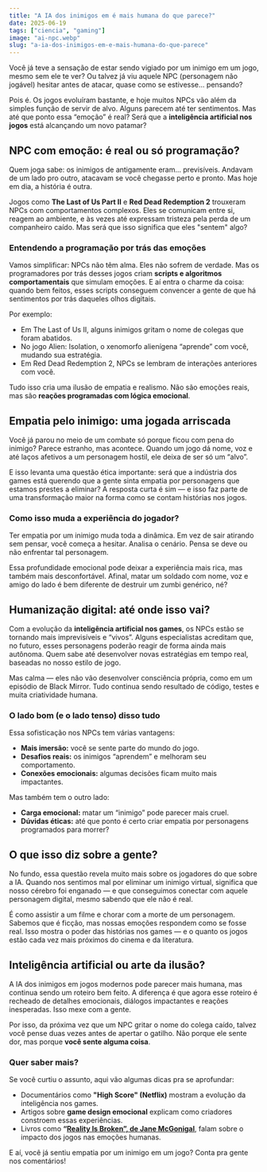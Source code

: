 ```yaml
---
title: "A IA dos inimigos em é mais humana do que parece?"
date: 2025-06-19
tags: ["ciencia", "gaming"]
image: "ai-npc.webp"
slug: "a-ia-dos-inimigos-em-e-mais-humana-do-que-parece"
---
```


Você já teve a sensação de estar sendo vigiado por um inimigo em um jogo, mesmo sem ele te ver? Ou talvez já viu aquele NPC (personagem não jogável) hesitar antes de atacar, quase como se estivesse... pensando?

Pois é. Os jogos evoluíram bastante, e hoje muitos NPCs vão além da simples função de servir de alvo. Alguns parecem até ter sentimentos. Mas até que ponto essa “emoção” é real? Será que a **inteligência artificial nos jogos** está alcançando um novo patamar?

## NPC com emoção: é real ou só programação?

Quem joga sabe: os inimigos de antigamente eram... previsíveis. Andavam de um lado pro outro, atacavam se você chegasse perto e pronto. Mas hoje em dia, a história é outra.

Jogos como **The Last of Us Part II** e **Red Dead Redemption 2** trouxeram NPCs com comportamentos complexos. Eles se comunicam entre si, reagem ao ambiente, e às vezes até expressam tristeza pela perda de um companheiro caído. Mas será que isso significa que eles "sentem" algo?

### Entendendo a programação por trás das emoções

Vamos simplificar: NPCs não têm alma. Eles não sofrem de verdade. Mas os programadores por trás desses jogos criam **scripts e algoritmos comportamentais** que simulam emoções. E aí entra o charme da coisa: quando bem feitos, esses scripts conseguem convencer a gente de que há sentimentos por trás daqueles olhos digitais.

Por exemplo:

*   Em The Last of Us II, alguns inimigos gritam o nome de colegas que foram abatidos.
*   No jogo Alien: Isolation, o xenomorfo alienígena “aprende” com você, mudando sua estratégia.
*   Em Red Dead Redemption 2, NPCs se lembram de interações anteriores com você.

Tudo isso cria uma ilusão de empatia e realismo. Não são emoções reais, mas são **reações programadas com lógica emocional**.

## Empatia pelo inimigo: uma jogada arriscada

Você já parou no meio de um combate só porque ficou com pena do inimigo? Parece estranho, mas acontece. Quando um jogo dá nome, voz e até laços afetivos a um personagem hostil, ele deixa de ser só um “alvo”.

E isso levanta uma questão ética importante: será que a indústria dos games está querendo que a gente sinta empatia por personagens que estamos prestes a eliminar? A resposta curta é sim — e isso faz parte de uma transformação maior na forma como se contam histórias nos jogos.

### Como isso muda a experiência do jogador?

Ter empatia por um inimigo muda toda a dinâmica. Em vez de sair atirando sem pensar, você começa a hesitar. Analisa o cenário. Pensa se deve ou não enfrentar tal personagem.

Essa profundidade emocional pode deixar a experiência mais rica, mas também mais desconfortável. Afinal, matar um soldado com nome, voz e amigo do lado é bem diferente de destruir um zumbi genérico, né?

## Humanização digital: até onde isso vai?

Com a evolução da **inteligência artificial nos games**, os NPCs estão se tornando mais imprevisíveis e “vivos”. Alguns especialistas acreditam que, no futuro, esses personagens poderão reagir de forma ainda mais autônoma. Quem sabe até desenvolver novas estratégias em tempo real, baseadas no nosso estilo de jogo.

Mas calma — eles não vão desenvolver consciência própria, como em um episódio de Black Mirror. Tudo continua sendo resultado de código, testes e muita criatividade humana.

### O lado bom (e o lado tenso) disso tudo

Essa sofisticação nos NPCs tem várias vantagens:

*   **Mais imersão:** você se sente parte do mundo do jogo.
*   **Desafios reais:** os inimigos “aprendem” e melhoram seu comportamento.
*   **Conexões emocionais:** algumas decisões ficam muito mais impactantes.

Mas também tem o outro lado:

*   **Carga emocional:** matar um “inimigo” pode parecer mais cruel.
*   **Dúvidas éticas:** até que ponto é certo criar empatia por personagens programados para morrer?

## O que isso diz sobre a gente?

No fundo, essa questão revela muito mais sobre os jogadores do que sobre a IA. Quando nos sentimos mal por eliminar um inimigo virtual, significa que nosso cérebro foi enganado — e que conseguimos conectar com aquele personagem digital, mesmo sabendo que ele não é real.

É como assistir a um filme e chorar com a morte de um personagem. Sabemos que é ficção, mas nossas emoções respondem como se fosse real. Isso mostra o poder das histórias nos games — e o quanto os jogos estão cada vez mais próximos do cinema e da literatura.

## Inteligência artificial ou arte da ilusão?

A IA dos inimigos em jogos modernos pode parecer mais humana, mas continua sendo um roteiro bem feito. A diferença é que agora esse roteiro é recheado de detalhes emocionais, diálogos impactantes e reações inesperadas. Isso mexe com a gente.

Por isso, da próxima vez que um NPC gritar o nome do colega caído, talvez você pense duas vezes antes de apertar o gatilho. Não porque ele sente dor, mas porque **você sente alguma coisa**.

### Quer saber mais?

Se você curtiu o assunto, aqui vão algumas dicas pra se aprofundar:

*   Documentários como **"High Score" (Netflix)** mostram a evolução da inteligência nos games.
*   Artigos sobre **game design emocional** explicam como criadores constroem essas experiências.
*   Livros como **“[Reality Is Broken”, de Jane McGonigal](https://amzn.to/45XrIG8)**, falam sobre o impacto dos jogos nas emoções humanas.

E aí, você já sentiu empatia por um inimigo em um jogo? Conta pra gente nos comentários!